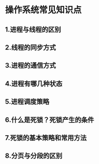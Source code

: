 # 操作系统常见知识点 #

## 1.进程与线程的区别 ##

## 2.线程的同步方式 ##

## 3.进程的通信方式 ##

## 4.进程有哪几种状态 ##

## 5.进程调度策略 ##

## 6.什么是死锁？死锁产生的条件 ##

## 7.死锁的基本策略和常用方法 ##

## 8.分页与分段的区别 ##